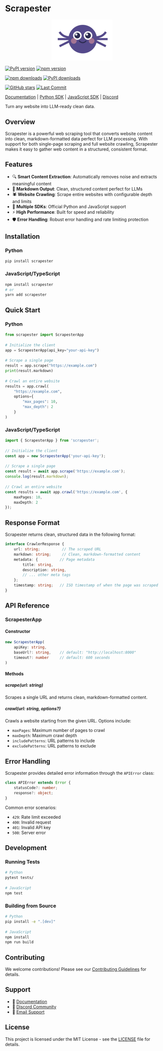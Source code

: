 # Scrapester
<p align="center">
  <img src="assets/image.png" alt="Scrapester Logo" width="200"/>
</p>

[![PyPI version](https://badge.fury.io/py/scrapester.svg)](https://badge.fury.io/py/scrapester)
[![npm version](https://badge.fury.io/js/scrapester.svg)](https://badge.fury.io/js/scrapester)

[![npm downloads](https://img.shields.io/npm/dm/scrapester)](https://www.npmjs.com/package/scrapester)
[![PyPI downloads](https://img.shields.io/pypi/dm/scrapester)](https://pypi.org/project/scrapester/)


[![GitHub stars](https://img.shields.io/github/stars/Bugsterapp/scrapester)](https://github.com/Bugsterapp/scrapester/stargazers)
[![Last Commit](https://img.shields.io/github/last-commit/Bugsterapp/scrapester)](https://github.com/Bugsterapp/scrapester/commits/main)


[Documentation](https://docs.scrapester.dev) |
[Python SDK](https://pypi.org/project/scrapester/) |
[JavaScript SDK](https://www.npmjs.com/package/scrapester) |
[Discord](https://discord.gg/scrapester)

Turn any website into LLM-ready clean data.

## Overview
Scrapester is a powerful web scraping tool that converts website content into clean, markdown-formatted data perfect for LLM processing. With support for both single-page scraping and full website crawling, Scrapester makes it easy to gather web content in a structured, consistent format.

## Features
- 🔍 **Smart Content Extraction**: Automatically removes noise and extracts meaningful content
- 📝 **Markdown Output**: Clean, structured content perfect for LLMs
- 🕷️ **Website Crawling**: Scrape entire websites with configurable depth and limits
- 🚀 **Multiple SDKs**: Official Python and JavaScript support
- ⚡ **High Performance**: Built for speed and reliability
- 🛡️ **Error Handling**: Robust error handling and rate limiting protection

## Installation

### Python
```bash
pip install scrapester
```

### JavaScript/TypeScript
```bash
npm install scrapester
# or
yarn add scrapester
```

## Quick Start

### Python
```python
from scrapester import ScrapesterApp

# Initialize the client
app = ScrapesterApp(api_key="your-api-key")

# Scrape a single page
result = app.scrape("https://example.com")
print(result.markdown)

# Crawl an entire website
results = app.crawl(
    "https://example.com",
    options={
        "max_pages": 10,
        "max_depth": 2
    }
)
```

### JavaScript/TypeScript
```typescript
import { ScrapesterApp } from 'scrapester';

// Initialize the client
const app = new ScrapesterApp('your-api-key');

// Scrape a single page
const result = await app.scrape('https://example.com');
console.log(result.markdown);

// Crawl an entire website
const results = await app.crawl('https://example.com', {
    maxPages: 10,
    maxDepth: 2
});
```

## Response Format

Scrapester returns clean, structured data in the following format:

```typescript
interface CrawlerResponse {
    url: string;          // The scraped URL
    markdown: string;     // Clean, markdown-formatted content
    metadata: {          // Page metadata
        title: string,
        description: string,
        // ... other meta tags
    };
    timestamp: string;   // ISO timestamp of when the page was scraped
}
```

## API Reference

### ScrapesterApp

#### Constructor
```typescript
new ScrapesterApp(
    apiKey: string,
    baseUrl?: string,    // default: "http://localhost:8000"
    timeout?: number     // default: 600 seconds
)
```

#### Methods

##### scrape(url: string)
Scrapes a single URL and returns clean, markdown-formatted content.

##### crawl(url: string, options?)
Crawls a website starting from the given URL. Options include:
- `maxPages`: Maximum number of pages to crawl
- `maxDepth`: Maximum crawl depth
- `includePatterns`: URL patterns to include
- `excludePatterns`: URL patterns to exclude

## Error Handling

Scrapester provides detailed error information through the `APIError` class:

```typescript
class APIError extends Error {
    statusCode?: number;
    response?: object;
}
```

Common error scenarios:
- `429`: Rate limit exceeded
- `400`: Invalid request
- `401`: Invalid API key
- `500`: Server error

## Development

### Running Tests
```bash
# Python
pytest tests/

# JavaScript
npm test
```

### Building from Source
```bash
# Python
pip install -e ".[dev]"

# JavaScript
npm install
npm run build
```

## Contributing
We welcome contributions! Please see our [Contributing Guidelines](CONTRIBUTING.md) for details.

## Support

- 📖 [Documentation](https://docs.scrapester.dev)
- 💬 [Discord Community](https://discord.gg/scrapester)
- 📧 [Email Support](mailto:support@scrapester.dev)

## License
This project is licensed under the MIT License - see the [LICENSE](LICENSE) file for details.
